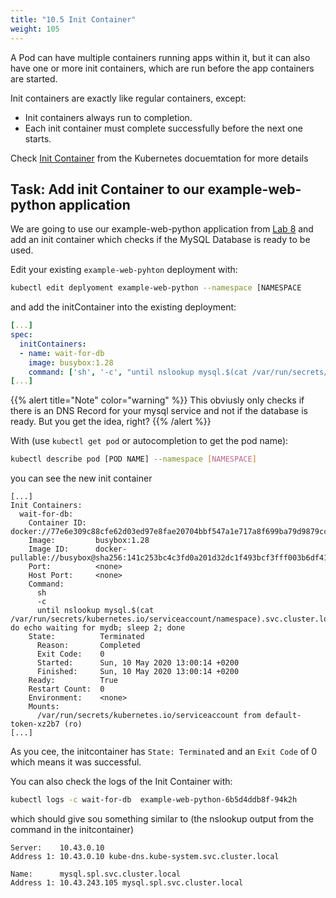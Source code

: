 ```yaml
---
title: "10.5 Init Container"
weight: 105
---
```



A Pod can have multiple containers running apps within it, but it can also have one or more init containers, which are run before the app containers are started.

Init containers are exactly like regular containers, except:

* Init containers always run to completion.
* Each init container must complete successfully before the next one starts.
  
Check [Init Container](https://kubernetes.io/docs/concepts/workloads/pods/init-containers/) from the Kubernetes docuemtation for more details

## Task: Add init Container to our example-web-python application

We are going to use our example-web-python application from [Lab 8](../08.0/) and add an init container which checks if the MySQL Database is ready to be used.

Edit your existing `example-web-pyhton` deployment with:

```bash
kubectl edit deplyoment example-web-python --namespace [NAMESPACE
```

and add the initContainer into the existing deployment:

```yaml
[...]
spec:
  initContainers:
  - name: wait-for-db
    image: busybox:1.28
    command: ['sh', '-c', "until nslookup mysql.$(cat /var/run/secrets/kubernetes.io/serviceaccount/namespace).svc.cluster.local; do echo waiting for mydb; sleep 2; done"]
[...]
```

{{% alert title="Note" color="warning" %}}
This obviusly only checks if there is an DNS Record for your mysql service and not if the database is ready. But you get the idea, right?
{{% /alert %}}


With (use `kubectl get pod` or autocompletion to get the pod name):

```bash
kubectl describe pod [POD NAME] --namespace [NAMESPACE]
```

you can see the new init container

```
[...]
Init Containers:
  wait-for-db:
    Container ID:  docker://77e6e309c88cfe62d03ed97e8fae20704bbf547a1e717a8f699ba79d9879cca2
    Image:         busybox:1.28
    Image ID:      docker-pullable://busybox@sha256:141c253bc4c3fd0a201d32dc1f493bcf3fff003b6df416dea4f41046e0f37d47
    Port:          <none>
    Host Port:     <none>
    Command:
      sh
      -c
      until nslookup mysql.$(cat /var/run/secrets/kubernetes.io/serviceaccount/namespace).svc.cluster.local; do echo waiting for mydb; sleep 2; done
    State:          Terminated
      Reason:       Completed
      Exit Code:    0
      Started:      Sun, 10 May 2020 13:00:14 +0200
      Finished:     Sun, 10 May 2020 13:00:14 +0200
    Ready:          True
    Restart Count:  0
    Environment:    <none>
    Mounts:
      /var/run/secrets/kubernetes.io/serviceaccount from default-token-xz2b7 (ro)
[...]
```

As you cee, the initcontainer has `State: Terminate`d and an `Exit Code` of 0 which means it was successful.

You can also check the logs of the Init Container with:

```bash
kubectl logs -c wait-for-db  example-web-python-6b5d4ddb8f-94k2h
```

which should give sou something similar to (the nslookup output from the command in the initcontainer)

```
Server:    10.43.0.10
Address 1: 10.43.0.10 kube-dns.kube-system.svc.cluster.local

Name:      mysql.spl.svc.cluster.local
Address 1: 10.43.243.105 mysql.spl.svc.cluster.local
```